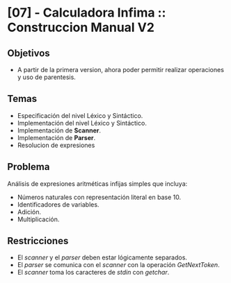 # [07] - Calculadora Infima :: Construccion Manual V2

## Objetivos

- A partir de la primera version, ahora poder permitir realizar operaciones y uso de parentesis.

## Temas

- Especificación del nivel Léxico y Sintáctico.
- Implementación del nivel Léxico y Sintáctico.
- Implementación de **Scanner**.
- Implementación de **Parser**.
- Resolucion de expresiones

## Problema

Análisis de expresiones aritméticas infijas simples que incluya:

- Números naturales con representación literal en base 10.
- Identificadores de variables.
- Adición.
- Multiplicación.

## Restricciones

- El *scanner* y el *parser* deben estar lógicamente separados.
- El  *parser*  se  comunica  con  el  *scanner*  con  la  operación  *GetNextToken*.
- El *scanner* toma los caracteres de *stdin* con *getchar*.